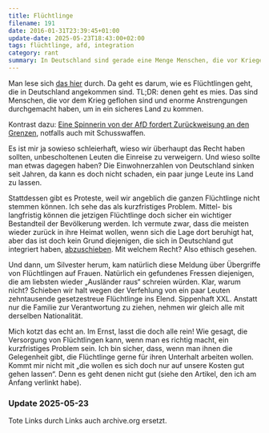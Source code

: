 ```yaml
---
title: Flüchtlinge
filename: 191
date: 2016-01-31T23:39:45+01:00
update-date: 2025-05-23T18:43:00+02:00
tags: flüchtlinge, afd, integration
category: rant
summary: In Deutschland sind gerade eine Menge Menschen, die vor Kriegen geflüchtet sind. Denen geht es schlecht. Statt ihnen zu helfen machen viele Politiker lieber Stimmung gegen sie.
---
```

Man lese sich [das hier](https://web.archive.org/web/20160130192733/https://www.facebook.com/raphaele.lindemann/posts/1129635500380936) durch. Da geht es darum, wie es Flüchtlingen geht, die in Deutschland angekommen sind. TL;DR: denen geht es mies. Das sind Menschen, die vor dem Krieg geflohen sind und enorme Anstrengungen durchgemacht haben, um in ein sicheres Land zu kommen.

Kontrast dazu: [Eine Spinnerin von der AfD fordert Zurückweisung an den Grenzen](https://www.spiegel.de/politik/deutschland/petry-fordert-notfalls-schusswaffen-einsatz-gegen-fluechtlinge-an-der-grenze-a-1074816.html), notfalls auch mit Schusswaffen.

Es ist mir ja sowieso schleierhaft, wieso wir überhaupt das Recht haben sollten, unbescholtenen Leuten die Einreise zu verweigern. Und wieso sollte man etwas dagegen haben? Die Einwohnerzahlen von Deutschland sinken seit Jahren, da kann es doch nicht schaden, ein paar junge Leute ins Land zu lassen.

Stattdessen gibt es Proteste, weil wir angeblich die ganzen Flüchtlinge nicht stemmen können. Ich sehe das als kurzfristiges Problem. Mittel\- bis langfristig können die jetzigen Flüchtlinge doch sicher ein wichtiger Bestandteil der Bevölkerung werden. Ich vermute zwar, dass die meisten wieder zurück in ihre Heimat wollen, wenn sich die Lage dort beruhigt hat, aber das ist doch kein Grund diejenigen, die sich in Deutschland gut integriert haben, [abzuschieben](https://web.archive.org/web/20160301150230/https://www.ndr.de/nachrichten/niedersachsen/oldenburg_ostfriesland/fluechtlinge/Vorzeige-Familie-nach-Serbien-abgeschoben,abschiebung518.html). Mit welchem Recht? Also ethisch gesehen.

Und dann, um Silvester herum, kam natürlich diese Meldung über Übergriffe von Flüchtlingen auf Frauen. Natürlich ein gefundenes Fressen diejenigen, die am liebsten wieder „Ausländer raus“ schreien würden. Klar, warum nicht? Schieben wir halt wegen der Verfehlung von ein paar Leuten zehntausende gesetzestreue Flüchtlinge ins Elend. Sippenhaft XXL. Anstatt nur die Familie zur Verantwortung zu ziehen, nehmen wir gleich alle mit derselben Nationalität.

Mich kotzt das echt an. Im Ernst, lasst die doch alle rein! Wie gesagt, die Versorgung von Flüchtlingen kann, wenn man es richtig macht, ein kurzfristiges Problem sein. Ich bin sicher, dass, wenn man ihnen die Gelegenheit gibt, die Flüchtlinge gerne für ihren Unterhalt arbeiten wollen. Kommt mir nicht mit „die wollen es sich doch nur auf unsere Kosten gut gehen lassen“. Denn es geht denen nicht gut (siehe den Artikel, den ich am Anfang verlinkt habe).

### Update 2025-05-23

Tote Links durch Links auch archive.org ersetzt.

